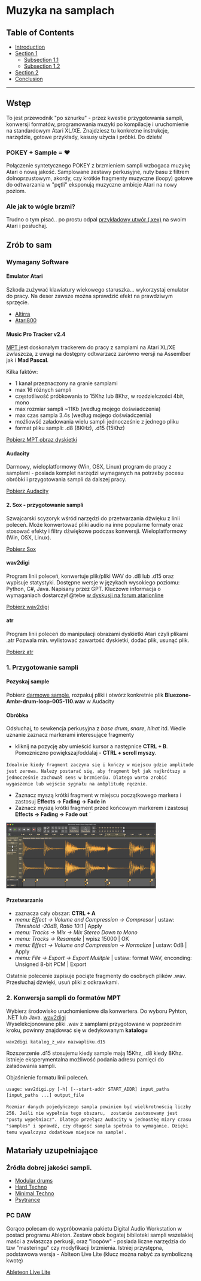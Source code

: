 # Muzyka na samplach

## Table of Contents
- [Introduction](#introduction)
- [Section 1](#section-1)
  - [Subsection 1.1](#subsection-11)
  - [Subsection 1.2](#subsection-12)
- [Section 2](#section-2)
- [Conclusion](#conclusion)

---

## Wstęp
To jest przewodnik "po sznurku" - przez kwestie przygotowania sampli, konwersji formatów, 
programowania muzyki po kompilację i uruchomienie na standardowym Atari XL/XE. 
Znajdziesz tu konkretne instrukcje, narzędzie, gotowe przykłady, kasusy użycia i próbki.
Do dzieła!

### POKEY + Sample = ♥
Połączenie syntetycznego POKEY z brzmieniem sampli wzbogaca muzykę Atari o nową jakość.
Samplowane zestawy perkusyjne, nuty basu z filtrem dolnoprzustowym, akordy, czy krótkie
fragmenty muzyczne (loopy) gotowe do odtwarzania w "pętli" eksponują 
muzyczne ambicje Atari na nowy poziom. 

### Ale jak to wógle brzmi?
Trudno o tym pisać.. po prostu odpal [przykładowy utwór (.xex)](https://github.com/tonual/a8_mp_kitchensink/tree/main/mpt_samples_worklfow/xex) 
na swoim Atari i posłuchaj.

## Zrób to sam

### Wymagany Software 

#### Emulator Atari
Szkoda zużywać klawiatury wiekowego staruszka... wykorzystaj emulator do pracy. Na deser zawsze 
można sprawdzić efekt na prawdziwym sprzęcie.
- [Altirra](https://www.virtualdub.org/altirra.html)
- [Atari800](https://github.com/atari800/atari800)

#### Music Pro Tracker v2.4
[MPT ](http://atariki.krap.pl/index.php/Music_Protracker) jest doskonałym trackerem do pracy z samplami na Atari XL/XE zwłaszcza, z uwagi na dostępny odtwarzacz zarówno wersji na Assemlber jak i __Mad Pascal__.

Kilka faktów:
- 1 kanał przeznaczony na granie samplami
- max 16 różnych sampli
- częstotliwość próbkowania to 15Khz lub 8Khz, w rozdzielczości 4bit, mono
- max rozmiar sampli ~11Kb (według mojego doświadczenia)
- max czas sampla 3.4s (według mojego doświadczenia)
- możliowść załadowania wielu sampli jednocześnie z jednego pliku
- format pliku sampli: .d8 (8KHz), .d15 (15Khz)

[Pobierz MPT obraz dyskietki](http://atariki.krap.pl/images/4/4b/Mpt24s_and_docs.ATR)

#### Audacity
Darmowy, wieloplatformowy (Win, OSX, Linux) program do pracy z samplami - posiada komplet narzędzi wymaganych na potrzeby pocesu
obróbki i przygotowania sampli da dalszej pracy.

[Pobierz Audacity](https://www.audacityteam.org/download/)

#### 2. Sox - przygotowanie sampli
Szwajcarski scyzoryk wśród narzędzi do przetwarzania dźwięku z linii poleceń. 
Może konwertować pliki audio na inne popularne formaty oraz stosować efekty i filtry dźwiękowe podczas konwersji. 
Wieloplatformowy (Win, OSX, Linux).

[Pobierz Sox](https://sourceforge.net/projects/sox/)

#### wav2digi
Program linii poleceń, konwertuje plik/pliki WAV do .d8 lub .d15 oraz wypisuje statystyki. Dostępne wersje w językach wysokiego poziomu: Python, C#, Java. Napisany przez GPT. Kluczowe informacja o wymaganiach dostarczył @tebe [w dyskusji na forum atarionline](https://atarionline.pl/forum/comments.php?DiscussionID=7975page=1#Item_39)

[Pobierz wav2digi](https://github.com/tonual/a8_mp_kitchensink/tree/main/mpt_samples_worklfow/utils)

#### atr
Program linii poleceń do manipulacji obrazami dyskietki Atari czyli plikami .atr
Pozwala min. wylistować zawartość dyskietki, dodać plik, usunąć plik.

[Pobierz atr](https://github.com/jhallen/atari-tools)


### 1. Przygotowanie sampli

#### Pozyskaj sample

Pobierz [darmowe sample](https://www.bluezone-corporation.com/images/FREE_SOUNDS/Bluezone_Corporation_Free_Chillout_Sample_Pack.zip), 
rozpakuj pliki i otwórz konkretnie plik __Bluezone-Ambr-drum-loop-005-110.wav__ w Audacity

#### Obróbka 
Odsłuchaj, to sewkencja perkusyjna z *base drum*, *snare*, *hihat* itd. Wedle uznanie zaznacz markerami interesujące fragmenty 
- kliknij na pozycję aby umieścić kursor a następnice __CTRL + B__. 
Pomozniczno powiększaj/oddalaj - __CTRL + scroll myszy__.

`
Idealnie kiedy fragment zaczyna się i kończy w miejscu gdzie amplitude jest zerowa.
Należy postarać się, aby fragment był jak najkrótszy a jednocześnie zachował sens w brzmieniu.
Dlatego warto zrobić wygaszenie lub wejście sygnału na ambplitudę ręcznie.
`
- Zaznacz myszą krótki fragment w miejscu początkowego markera i zastosuj __Effects -> Fading -> Fade in__
- Zaznacz myszą krótki fragment przed końcowym markerem i zastosuj __Effects -> Fading -> Fade out__
`

<img src="screenshots/markers.png" width=400>

#### Przetwarzanie
- zaznacza cały obszar: __CTRL + A__
- _menu: Effect -> Volume and Compression -> Compresor_ | ustaw: *Threshold -20dB, Ratio 10:1* | Apply
- _menu: Tracks -> Mix -> Mix Stereo Down to Mono_
- _menu: Tracks -> Resample_ | wpisz 15000 | OK
- _menu: Effect -> Volume and Compression -> Normalize_ | ustaw: 0dB | Apply
- _menu: File -> Export -> Export Mulitple_ | ustaw: format WAV, enconding: Unsigned 8-bit PCM | Export

Ostatnie polecenie zapisuje pociąte fragmenty do osobnych plików .wav.
Przesłuchaj dźwięki, usuń pliki z odkrawkami.

### 2. Konwersja sampli do formatów MPT

Wybierz środowisko uruchomieniowe dla konwertera. Do wyboru Pyhton, .NET lub Java.
[wav2digi](https://github.com/tonual/a8_mp_kitchensink/tree/main/mpt_samples_worklfow/utils)  
Wyselekcjonowane pliki .wav z samplami przygotowane w poprzednim kroku, powinny znajdować się w dedykowanym __katalogu__

```
wav2digi katalog_z_wav nazwapliku.d15
```
Rozszerzenie .d15 stosujemu kiedy sample mają 15Khz, .d8 kiedy 8Khz.
Istnieje eksperymentalna możliwość podania adresu pamięci do załadowania sampli.

Objaśnienie formatu linii poleceń.
```
usage: wav2digi.py [-h] [--start-addr START_ADDR] input_paths [input_paths ...] output_file
```

`
Rozmiar danych pojedyńczego sampla powinien być wielkrotnością liczby 256. Jeśli nie wypełnia tego obszaru, 
zostanie zastosowany jest "pusty wypełniacz". Dlatego przełącz Audacity w jednostkę miary czasu "samples"
i sprawdź, czy długość sampla spełnia to wymaganie. Dzięki temu wywalczysz dodatkowe miejsce na sample!.
`

## Matariały uzupełniające

### Źródła dobrej jakości sampli.

- [Modular drums](https://cdn.mos.musicradar.com/musicradar-modular-percussion-samples.zip)
- [Hard Techno](https://www.bluezone-corporation.com/images/FREE_SOUNDS/Bluezone_Corporation_Free_Hard_Techno_Sample_Pack.zip)
- [Minimal Techno](https://www.bluezone-corporation.com/images/FREE_SOUNDS/Bluezone_Corporation_Free_Minimal_Techno_Sample_Pack.zip)
- [Psytrance](https://www.bluezone-corporation.com/images/FREE_SOUNDS/Bluezone_Corporation_Free_Psytrance_Sample_Pack.zip)

### PC DAW

Gorąco polecam do wypróbowania pakietu Digital Audio Workstation w postaci programu Ableton.
Zestaw obok bogatej biblioteki sampli wszelakiej maści a zwłaszcza perkusji, oraz "loopów" - posiada
liczne narzędzia do tzw "masteringu" czy modyfikacji brzmienia. 
Istniej przystępna, podstawowa wersja - Ablteon Live Lite (klucz można nabyć za symboliczną kwotę)

[Ableteon Live Lite](https://www.ableton.com/en/products/live-lite/)
